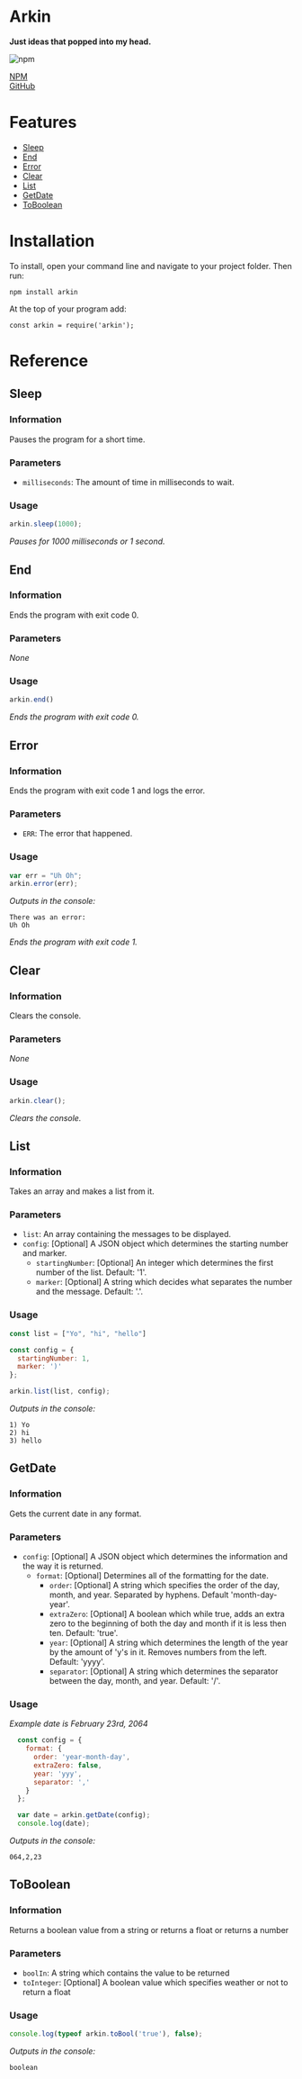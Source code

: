 # Arkin
**Just ideas that popped into my head.**

![npm](https://img.shields.io/npm/dt/arkin.svg?label=Downloads)

  [NPM](https://www.npmjs.com/package/arkin)
  <br>
  [GitHub](https://github.com/ArkinSolomon/Arkin)

# Features

* [Sleep](#Sleep)
* [End](#End)
* [Error](#Error)
* [Clear](#Clear)
* [List](#List)
* [GetDate](#GetDate)
* [ToBoolean](#ToBoolean)

# Installation

To install, open your command line and navigate to your project folder. Then run:

`npm install arkin`

At the top of your program add:

`const arkin = require('arkin');`

# Reference

## Sleep

### Information

Pauses the program for a short time.

### Parameters

* `milliseconds`: The amount of time in milliseconds to wait.

### Usage

```javascript
arkin.sleep(1000);
```
*Pauses for 1000 milliseconds or 1 second.*

## End

### Information

Ends the program with exit code 0.

### Parameters

*None*

### Usage

```javascript
arkin.end()
```
*Ends the program with exit code 0.*

## Error

### Information

Ends the program with exit code 1 and logs the error.

### Parameters

* `ERR`: The error that happened.

### Usage

```javascript
var err = "Uh Oh";
arkin.error(err);
```

*Outputs in the console:*

```
There was an error:
Uh Oh
```

*Ends the program with exit code 1.*

## Clear

### Information

Clears the console.

### Parameters

*None*

### Usage

```javascript
arkin.clear();
```
*Clears the console.*

## List

### Information

Takes an array and makes a list from it.

### Parameters

* `list`: An array containing the messages to be displayed.
* `config`: [Optional] A JSON object which determines the starting number and marker.
  - `startingNumber`: [Optional] An integer which determines the first number of the list. Default: '1'.
  - `marker`: [Optional] A string which decides what separates the number and the message. Default: '.'.

### Usage

```javascript
const list = ["Yo", "hi", "hello"]

const config = {
  startingNumber: 1,
  marker: ')'
};

arkin.list(list, config);
```

*Outputs in the console:*

```
1) Yo
2) hi
3) hello
```

## GetDate

### Information

Gets the current date in any format.

### Parameters

* `config`: [Optional] A JSON object which determines the information and the way it is returned.
  - `format`: [Optional] Determines all of the formatting for the date.
    - `order`: [Optional] A string which specifies the order of the day, month, and year. Separated by hyphens. Default 'month-day-year'.
    - `extraZero`: [Optional] A boolean which while true, adds an extra zero to the beginning of both the day and month if it is less then ten. Default: 'true'.
    - `year`: [Optional] A string which determines the length of the year by the amount of 'y's in it. Removes numbers from the left. Default: 'yyyy'.
    - `separator`: [Optional] A string which determines the separator between the day, month, and year. Default: '/'.

### Usage

*Example date is February 23rd, 2064*

```javascript
  const config = {
    format: {
      order: 'year-month-day',
      extraZero: false,
      year: 'yyy',
      separator: ','
    }
  };

  var date = arkin.getDate(config);
  console.log(date);
```

*Outputs in the console:*

```
064,2,23
```

## ToBoolean

### Information

Returns a boolean value from a string or returns a float or returns a number

### Parameters

* `boolIn`: A string which contains the value to be returned
* `toInteger`: [Optional] A boolean value which specifies weather or not to return a float

### Usage

```javascript
console.log(typeof arkin.toBool('true'), false);
```

*Outputs in the console:*

```
boolean
```